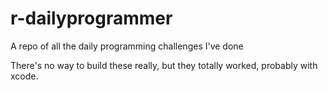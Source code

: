 # r-dailyprogrammer
A repo of all the daily programming challenges I've done

There's no way to build these really, but they totally worked, probably with xcode.
